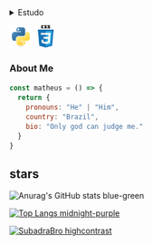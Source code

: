 
<details>
  <summary>Estudo</summary>
  <p>Cursando Ads</p>
  
  - Studying at [***Uninter University***]
- Atleast Good with **Javascript, html, css ,python and nodejs** 

- Mainly Focus on making Whatsapp Bots

</details>



<img src="https://raw.githubusercontent.com/devicons/devicon/master/icons/python/python-original.svg" alt="python" width="40" height="40"/> <img src="https://raw.githubusercontent.com/devicons/devicon/master/icons/css3/css3-original-wordmark.svg" alt="css3" width="40" height="40"/>

### About Me
```js
const matheus = () => {
  return {
    pronouns: "He" | "Him",
    country: "Brazil",
    bio: "Only god can judge me."
  }
}
```


## stars

![Anurag's GitHub stats blue-green](https://github-readme-stats.vercel.app/api?username=MattheusWil&show_icons=true&theme=midnight-purple)
    
[![Top Langs midnight-purple](https://github-readme-stats.vercel.app/api/top-langs/?username=MattheusWil&layout=compact&theme=midnight-purple)](https://github.com/anuraghazra/github-readme-stats)
    
 [![SubadraBro highcontrast](https://github-readme-streak-stats.herokuapp.com/?user=MattheusWil&theme=midnight-purple)](https://github.com/anuraghazra/github-readme-stats)   
 
